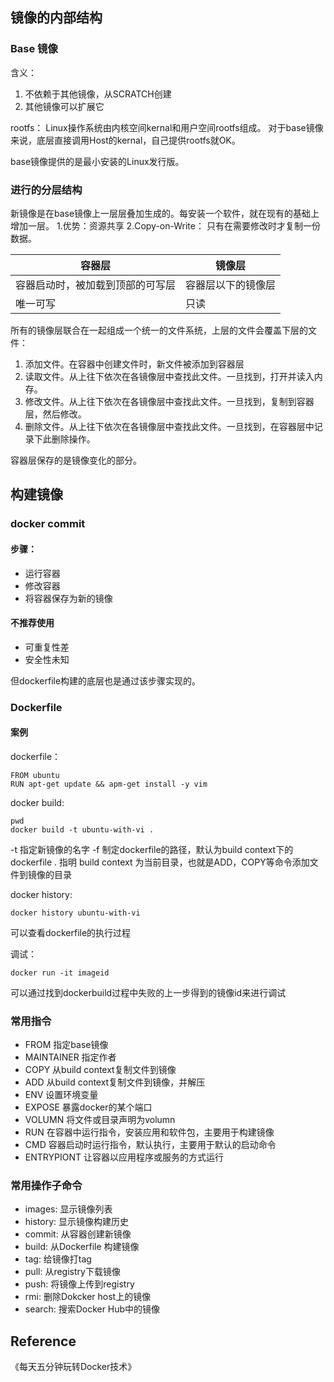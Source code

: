 ## 镜像的内部结构

### Base 镜像
含义：
1. 不依赖于其他镜像，从SCRATCH创建
2. 其他镜像可以扩展它

rootfs：
Linux操作系统由内核空间kernal和用户空间rootfs组成。
对于base镜像来说，底层直接调用Host的kernal，自己提供rootfs就OK。

base镜像提供的是最小安装的Linux发行版。
### 进行的分层结构
新镜像是在base镜像上一层层叠加生成的。每安装一个软件，就在现有的基础上增加一层。
1.优势：资源共享
2.Copy-on-Write：
只有在需要修改时才复制一份数据。

| 容器层 |镜像层  |
| --- | --- |
| 容器启动时，被加载到顶部的可写层 |容器层以下的镜像层  |
| 唯一可写 | 只读 |

所有的镜像层联合在一起组成一个统一的文件系统，上层的文件会覆盖下层的文件：

1. 添加文件。在容器中创建文件时，新文件被添加到容器层
2. 读取文件。从上往下依次在各镜像层中查找此文件。一旦找到，打开并读入内存。
3. 修改文件。从上往下依次在各镜像层中查找此文件。一旦找到，复制到容器层，然后修改。
4. 删除文件。从上往下依次在各镜像层中查找此文件。一旦找到，在容器层中记录下此删除操作。

容器层保存的是镜像变化的部分。


## 构建镜像
### docker commit
#### 步骤：
- 运行容器
- 修改容器
- 将容器保存为新的镜像

#### 不推荐使用
- 可重复性差
- 安全性未知

但dockerfile构建的底层也是通过该步骤实现的。

### Dockerfile
#### 案例
dockerfile：
```
FROM ubuntu
RUN apt-get update && apm-get install -y vim
```
docker build:
```
pwd
docker build -t ubuntu-with-vi .
```
-t 指定新镜像的名字
-f 制定dockerfile的路径，默认为build context下的dockerfile
. 指明 build context 为当前目录，也就是ADD，COPY等命令添加文件到镜像的目录

docker history:
```
docker history ubuntu-with-vi
```
可以查看dockerfile的执行过程

调试：
```
docker run -it imageid
```
可以通过找到dockerbuild过程中失败的上一步得到的镜像id来进行调试

### 常用指令

- FROM 
指定base镜像
- MAINTAINER
指定作者
- COPY
从build context复制文件到镜像
- ADD
从build context复制文件到镜像，并解压
- ENV
设置环境变量
- EXPOSE
暴露docker的某个端口
- VOLUMN
将文件或目录声明为volumn
- RUN
在容器中运行指令，安装应用和软件包，主要用于构建镜像
- CMD
容器启动时运行指令，默认执行，主要用于默认的启动命令
- ENTRYPIONT
让容器以应用程序或服务的方式运行




### 常用操作子命令
- images: 显示镜像列表
- history: 显示镜像构建历史
- commit: 从容器创建新镜像
- build: 从Dockerfile 构建镜像
- tag: 给镜像打tag
- pull: 从registry下载镜像
- push: 将镜像上传到registry
- rmi: 删除Dokcker host上的镜像
- search: 搜索Docker Hub中的镜像


## Reference
《每天五分钟玩转Docker技术》